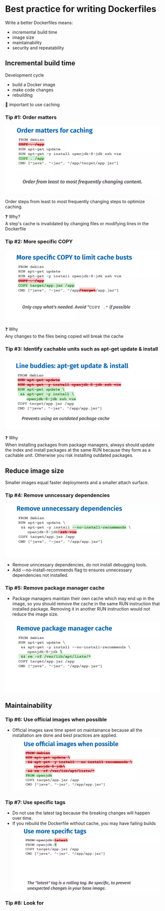 # Best practice for writing Dockerfiles

Write a better Dockerfiles means:
- incremental build time
- image size
- maintainability
- security and repeatability

## Incremental build time

Development cycle
- build a Docker image
- make code changes
- rebuilding   

🌟 important to use caching

### Tip #1: Order matters

![](images/2019-08-22-14-11-47.png)

Order steps from least to most frequently changing steps to optimize caching.

❓ Why?  
A step's cache is invalidated by changing files or modifying lines in the Dockerfile

### Tip #2: More specific COPY
![](images/2019-08-22-14-14-05.png)

❓ Why  
Any changes to the files being copied will break the cache

### Tip #3: Identify cachable units such as apt-get update & install
![](images/2019-08-22-14-16-04.png)

❓ Why   
When installing packages from package managers, always should update the index and install packages at the same RUN because they form as a cachable unit.
Otherwise you risk installing outdated packages.

## Reduce image size

Smaller images equal faster deployments and a smaller attach surface.

### Tip #4: Remove unncessary dependencies
![](images/2019-08-22-14-19-55.png)
- Remove unncessary dependencies, do not install debugging tools.
- Add --no-install-recommends flag to ensures unnecessary dependencies not installed.

### Tip #5: Remove package manager cache
- Package managers maintain their own cache which may end up in the image, so you should remove the cache in the same RUN instruction that installed package. Removing it in another RUN instruction would not reduce the image size.

![](images/2019-08-22-14-22-26.png)

## Maintainability
### Tip #6: Use official images when possible
- Official images save time spent on maintainance because all the installation are done and best practices are applied.
![](images/2019-08-22-14-26-50.png)

### Tip #7: Use specific tags
- Do not use the latest tag because the breaking changes will happen over time.
- If you rebuild the Dockerfile without cache, you may have failing builds
![](images/2019-08-22-14-28-01.png)

### Tip #8: Look for